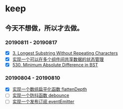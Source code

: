 # keep

## 今天不想做，所以才去做。

### 20190811 - 20190817

- [x] [3. Longest Substring Without Repeating Characters](https://github.com/Tcdian/keep/issues/5)
- [x] [实现一个可以在多个组件间共享数据的状态管理](https://github.com/Tcdian/keep/issues/6)
- [x] [530. Minimum Absolute Difference in BST](https://github.com/Tcdian/keep/issues/7)

### 20190804 - 20190810

- [x] [实现一个数组扁平化函数 flattenDepth](https://github.com/Tcdian/keep/issues/1)
- [ ] [实现一个防抖函数 debounce](https://github.com/Tcdian/keep/issues/3)
- [ ] [实现一个发布订阅 eventEmitter](https://github.com/Tcdian/keep/issues/4)